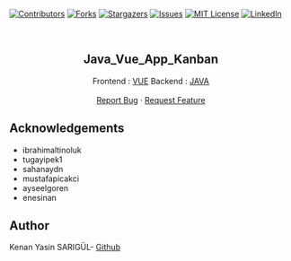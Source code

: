 [![Contributors][contributors-shield]][contributors-url]
[![Forks][forks-shield]][forks-url]
[![Stargazers][stars-shield]][stars-url]
[![Issues][issues-shield]][issues-url]
[![MIT License][license-shield]][license-url]
[![LinkedIn][linkedin-shield]][linkedin-url]

<br>

<p align="center">
  <h2 align="center">Java_Vue_App_Kanban</h2>
  <p align="center">
    Frontend : <a href="https://github.com/kenanyasinsarigul/Java_Vue_App_Kanban/tree/main/Frontend">VUE</a>
    Backend : <a href="https://github.com/kenanyasinsarigul/Java_Vue_App_Kanban/tree/main/Backend">JAVA</a>
    <br />
    <br />
    <a href="https://github.com/kenanyasinsarigul/Java_Vue_App_Kanban/issues">Report Bug</a>
    ·
    <a href="https://github.com/kenanyasinsarigul/Java_Vue_App_Kanban/issues">Request Feature</a>
  </p>
</p>

## Acknowledgements

- ibrahimaltinoluk
- tugayipek1
- sahanaydn
- mustafapicakci
- ayseelgoren
- enesinan

## Author
Kenan Yasin SARIGÜL- <a href="https://github.com/kenanyasinsarigul/">Github</a>

[contributors-shield]: https://img.shields.io/github/contributors/kenanyasinsarigul/Java_Vue_App_Kanban.svg?style=for-the-badge
[contributors-url]: https://github.com/kenanyasinsarigul/Java_Vue_App_Kanban/graphs/contributors
[forks-shield]: https://img.shields.io/github/forks/kenanyasinsarigul/Java_Vue_App_Kanban.svg?style=for-the-badge
[forks-url]: https://github.com/kenanyasinsarigul/Java_Vue_App_Kanban/network/members
[stars-shield]: https://img.shields.io/github/stars/kenanyasinsarigul/Java_Vue_App_Kanban.svg?style=for-the-badge
[stars-url]: https://github.com/kenanyasinsarigul/Java_Vue_App_Kanban/stargazers
[issues-shield]: https://img.shields.io/github/issues/kenanyasinsarigul/Java_Vue_App_Kanban.svg?style=for-the-badge
[issues-url]: https://github.com/kenanyasinsarigul/Java_Vue_App_Kanban/issues
[license-shield]: https://img.shields.io/github/license/kenanyasinsarigul/Java_Vue_App_Kanban.svg?style=for-the-badge
[license-url]: https://github.com/kenanyasinsarigul/Java_Vue_App_Kanban/blob/master/LICENSE.txt
[linkedin-shield]: https://img.shields.io/badge/-LinkedIn-black.svg?style=for-the-badge&logo=linkedin&colorB=555
[linkedin-url]: https://www.linkedin.com/in/kenan-yasin-sar%C4%B1g%C3%BCl-155379188/

